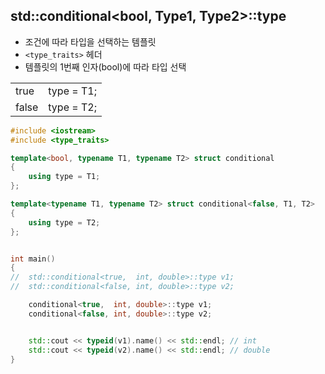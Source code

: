 <style>
r { color: Red }
o { color: Orange }
g { color: Green }
</style>

## std::conditional<bool, Type1, Type2>::type
- 조건에 따라 타입을 선택하는 템플릿
- `<type_traits>` 헤더
- 템플릿의 1번째 인자(bool)에 따라 타입 선택

|||
|--|--|
|true|type = T1;|
|false|type = T2;|

```c++
#include <iostream>
#include <type_traits>

template<bool, typename T1, typename T2> struct conditional
{
	using type = T1;
};

template<typename T1, typename T2> struct conditional<false, T1, T2>
{
	using type = T2;
};


int main()
{
//	std::conditional<true,  int, double>::type v1;
//	std::conditional<false, int, double>::type v2;

	conditional<true,  int, double>::type v1;
	conditional<false, int, double>::type v2;


	std::cout << typeid(v1).name() << std::endl; // int
	std::cout << typeid(v2).name() << std::endl; // double
}
```
